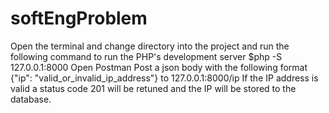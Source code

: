 # softEngProblem
 Open the terminal and change directory into the project and run the following command to run the PHP's development server
   $php -S 127.0.0.1:8000
 Open Postman
 Post a json body with the following format {"ip": "valid_or_invalid_ip_address"} to 127.0.0.1:8000/ip
 If the IP address is valid a status code 201 will be retuned and the IP will be stored to the database.

